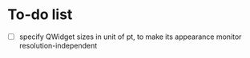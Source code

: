 # To-do list

- [ ] specify QWidget sizes in unit of pt, to make its appearance monitor resolution-independent

